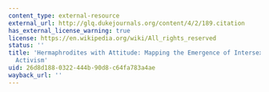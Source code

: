 ```yaml
---
content_type: external-resource
external_url: http://glq.dukejournals.org/content/4/2/189.citation
has_external_license_warning: true
license: https://en.wikipedia.org/wiki/All_rights_reserved
status: ''
title: 'Hermaphrodites with Attitude: Mapping the Emergence of Intersex Political
  Activism'
uid: 26d8d188-0322-444b-90d8-c64fa783a4ae
wayback_url: ''
---
```

